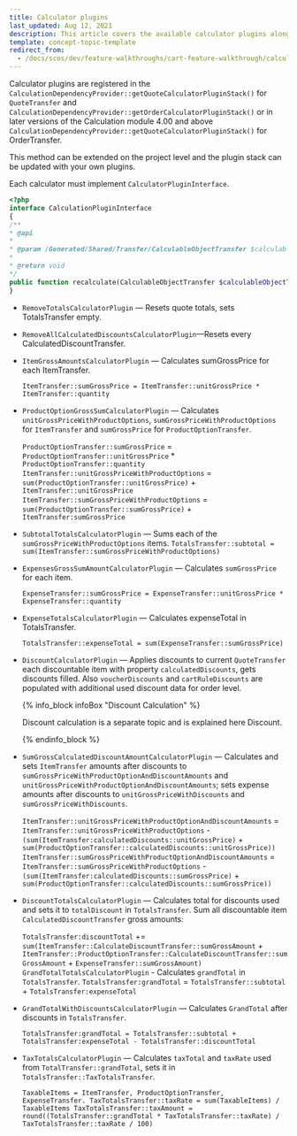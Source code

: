```yaml
---
title: Calculator plugins
last_updated: Aug 12, 2021
description: This article covers the available calculator plugins along with their examples.
template: concept-topic-template
redirect_from:
  - /docs/scos/dev/feature-walkthroughs/cart-feature-walkthrough/calculator-plugins.html
---
```


Calculator plugins are registered in the `CalculationDependencyProvider::getQuoteCalculatorPluginStack()` for `QuoteTransfer` and `CalculationDependencyProvider::getOrderCalculatorPluginStack()` or in later versions of the Calculation module 4.00 and above `CalculationDependencyProvider::getQuoteCalculatorPluginStack()` for OrderTransfer.

This method can be extended on the project level and the plugin stack can be updated with your own plugins.

Each calculator must implement `CalculatorPluginInterface`.

```php
<?php
interface CalculationPluginInterface
{
/**
* @api
*
* @param /Generated/Shared/Transfer/CalculableObjectTransfer $calculableObjectTransfer
*
* @return void
*/
public function recalculate(CalculableObjectTransfer $calculableObjectTransfer);
}
```

* `RemoveTotalsCalculatorPlugin` — Resets quote totals, sets TotalsTransfer empty.
* `RemoveAllCalculatedDiscountsCalculatorPlugin`—Resets every CalculatedDiscountTransfer.
* `ItemGrossAmountsCalculatorPlugin` — Calculates sumGrossPrice for each ItemTransfer.
    
    `ItemTransfer::sumGrossPrice = ItemTransfer::unitGrossPrice * ItemTransfer::quantity`

* `ProductOptionGrossSumCalculatorPlugin` — Calculates `unitGrossPriceWithProductOptions`, `sumGrossPriceWithProductOptions` for `ItemTransfer` and `sumGrossPrice` for `ProductOptionTransfer`.
    
    `ProductOptionTransfer::sumGrossPrice` = `ProductOptionTransfer::unitGrossPrice` * `ProductOptionTransfer::quantity`
    `ItemTransfer::unitGrossPriceWithProductOptions` = `sum(ProductOptionTransfer::unitGrossPrice)` + `ItemTransfer::unitGrossPrice`
    `ItemTransfer::sumGrossPriceWithProductOptions` = `sum(ProductOptionTransfer::sumGrossPrice)` + `ItemTransfer:sumGrossPrice`
    

* `SubtotalTotalsCalculatorPlugin` — Sums each of the `sumGrossPriceWithProductOptions` items.
`TotalsTransfer::subtotal = sum(ItemTransfer::sumGrossPriceWithProductOptions)`

* `ExpensesGrossSumAmountCalculatorPlugin` — Calculates `sumGrossPrice` for each item.
    
    `ExpenseTransfer::sumGrossPrice = ExpenseTransfer::unitGrossPrice * ExpenseTransfer::quantity`

* `ExpenseTotalsCalculatorPlugin` — Calculates expenseTotal in TotalsTransfer.
    
    `TotalsTransfer::expenseTotal = sum(ExpenseTransfer::sumGrossPrice)`

* `DiscountCalculatorPlugin` — Applies discounts to current `QuoteTransfer` each discountable item with property `calculatedDiscounts`, gets discounts filled. Also `voucherDiscounts` and `cartRuleDiscounts` are populated with additional used discount data for order level.
 
    {% info_block infoBox "Discount Calculation" %}

    Discount calculation is a separate topic and is explained here Discount.

    {% endinfo_block %}

* `SumGrossCalculatedDiscountAmountCalculatorPlugin` — Calculates and sets `ItemTransfer` amounts after discounts to `sumGrossPriceWithProductOptionAndDiscountAmounts` and `unitGrossPriceWithProductOptionAndDiscountAmounts`; sets expense amounts after discounts to `unitGrossPriceWithDiscounts` and `sumGrossPriceWithDiscounts`.
    
    `ItemTransfer::unitGrossPriceWithProductOptionAndDiscountAmounts` = `ItemTransfer::unitGrossPriceWithProductOptions` -  `(sum(ItemTransfer:calculatedDiscounts::unitGrossPrice)` + `sum(ProductOptionTransfer::calculatedDiscounts::unitGrossPrice))`
    `ItemTransfer::sumGrossPriceWithProductOptionAndDiscountAmounts` = `ItemTransfer::sumGrossPriceWithProductOptions` - `(sum(ItemTransfer:calculatedDiscounts::sumGrossPrice)` + `sum(ProductOptionTransfer::calculatedDiscounts::sumGrossPrice))`
    

* `DiscountTotalsCalculatorPlugin` — Calculates total for discounts used and sets it to `totalDiscount` in `TotalsTransfer`. Sum all discountable item `CalculatedDiscountTransfer` gross amounts:
    
    `TotalsTransfer:discountTotal` += `sum(ItemTransfer::CalculateDiscountTransfer::sumGrossAmount` +
    `ItemTransfer::ProductOptionTransfer::CalculateDiscountTransfer::sumGrossAmount` + `ExpenseTransfer::sumGrossAmount)`
    `GrandTotalTotalsCalculatorPlugin` - Calculates `grandTotal` in `TotalsTransfer`.
    `TotalsTransfer:grandTotal` = `TotalsTransfer::subtotal` + `TotalsTransfer:expenseTotal`
    

* `GrandTotalWithDiscountsCalculatorPlugin` — Calculates `GrandTotal` after discounts in `TotalsTransfer`.
    
    `TotalsTransfer:grandTotal = TotalsTransfer::subtotal + TotalsTransfer:expenseTotal - TotalsTransfer::discountTotal`

* `TaxTotalsCalculatorPlugin` — Calculates `taxTotal` and `taxRate` used from `TotalTransfer::grandTotal`, sets it in `TotalsTransfer::TaxTotalsTransfer`.
    
    `TaxableItems = ItemTransfer, ProductOptionTransfer, ExpenseTransfer. TaxTotalsTransfer::taxRate = sum(TaxableItems) / TaxableItems TaxTotalsTransfer::taxAmount = round((TotalsTransfer::grandTotal * TaxTotalsTransfer::taxRate) / TaxTotalsTransfer::taxRate / 100)`
